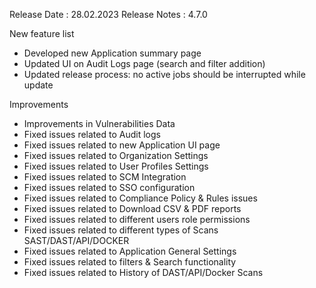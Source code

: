 Release Date : 28.02.2023
Release Notes : 4.7.0

New feature list
- Developed new Application summary page
- Updated UI on Audit Logs page (search and filter addition)
- Updated release process: no active jobs should be interrupted while update

Improvements
- Improvements in Vulnerabilities Data
- Fixed issues related to Audit logs
- Fixed issues related to new Application UI page
- Fixed issues related to Organization Settings
- Fixed issues related to User Profiles Settings
- Fixed issues related to SCM Integration
- Fixed issues related to SSO configuration
- Fixed issues related to Compliance Policy & Rules issues
- Fixed issues related to Download CSV & PDF reports
- Fixed issues related to different users role permissions
- Fixed issues related to different types of Scans SAST/DAST/API/DOCKER
- Fixed issues related to Application General Settings
- Fixed issues related to filters & Search functionality
- Fixed issues related to History of DAST/API/Docker Scans